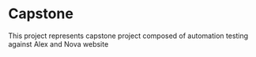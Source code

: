# Capstone
This project represents capstone project composed of automation testing against Alex and Nova website
